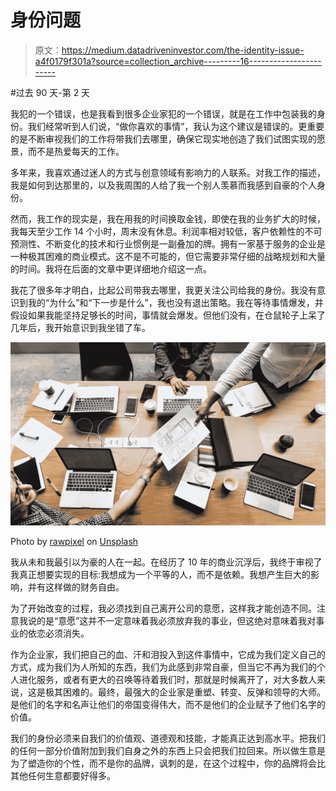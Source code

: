 # 身份问题

> 原文：<https://medium.datadriveninvestor.com/the-identity-issue-a4f0179f301a?source=collection_archive---------16----------------------->

#过去 90 天-第 2 天

我犯的一个错误，也是我看到很多企业家犯的一个错误，就是在工作中包装我的身份。我们经常听到人们说，“做你喜欢的事情”，我认为这个建议是错误的。更重要的是不断审视我们的工作将带我们去哪里，确保它现实地创造了我们试图实现的愿景，而不是热爱每天的工作。

多年来，我喜欢通过迷人的方式与创意领域有影响力的人联系。对我工作的描述，我是如何到达那里的，以及我周围的人给了我一个别人羡慕而我感到自豪的个人身份。

然而，我工作的现实是，我在用我的时间换取金钱，即使在我的业务扩大的时候，我每天至少工作 14 个小时，周末没有休息。利润率相对较低，客户依赖性的不可预测性、不断变化的技术和行业惯例是一副叠加的牌。拥有一家基于服务的企业是一种极其困难的商业模式。这不是不可能的，但它需要非常仔细的战略规划和大量的时间。我将在后面的文章中更详细地介绍这一点。

我花了很多年才明白，比起公司带我去哪里，我更关注公司给我的身份。我没有意识到我的“为什么”和“下一步是什么”，我也没有退出策略。我在等待事情爆发，并假设如果我能坚持足够长的时间，事情就会爆发。但他们没有，在仓鼠轮子上呆了几年后，我开始意识到我坐错了车。

![](img/ad661f04e7eb4558914badea0b016312.png)

Photo by [rawpixel](https://unsplash.com/photos/a2VqhP3d4Vg?utm_source=unsplash&utm_medium=referral&utm_content=creditCopyText) on [Unsplash](https://unsplash.com/search/photos/business?utm_source=unsplash&utm_medium=referral&utm_content=creditCopyText)

我从未和我最引以为豪的人在一起。在经历了 10 年的商业沉浮后，我终于审视了我真正想要实现的目标:我想成为一个平等的人，而不是依赖。我想产生巨大的影响，并有这样做的财务自由。

为了开始改变的过程，我必须找到自己离开公司的意愿，这样我才能创造不同。注意我说的是“意愿”这并不一定意味着我必须放弃我的事业，但这绝对意味着我对事业的依恋必须消失。

作为企业家，我们把自己的血、汗和泪投入到这件事情中，它成为我们定义自己的方式，成为我们为人所知的东西，我们为此感到非常自豪，但当它不再为我们的个人进化服务，或者有更大的召唤等待着我们时，那就是时候离开了，对大多数人来说，这是极其困难的。最终，最强大的企业家是重塑、转变、反弹和领导的大师。是他们的名字和名声让他们的帝国变得伟大，而不是他们的企业赋予了他们名字的价值。

我们的身份必须来自我们的价值观、道德观和技能，才能真正达到高水平。把我们的任何一部分价值附加到我们自身之外的东西上只会把我们拉回来。所以做生意是为了塑造你的个性，而不是你的品牌，讽刺的是，在这个过程中，你的品牌将会比其他任何生意都要好得多。